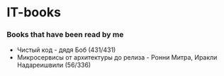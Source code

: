 # IT-books
### Books that have been read by me


* Чистый код - дядя Боб (431/431)
* Микросервисы от архитектуры до релиза - Ронни Митра, Иракли Надареишвили (56/336)
